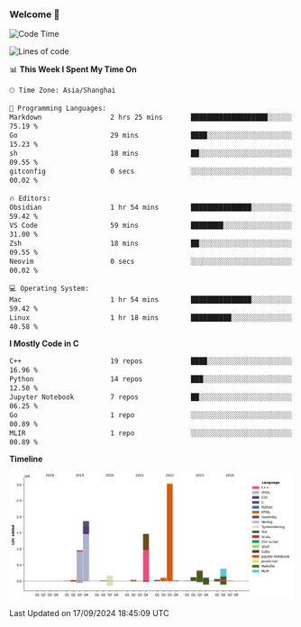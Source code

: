 ### Welcome 👋

<!--START_SECTION:waka-->
![Code Time](http://img.shields.io/badge/Code%20Time-1%2C563%20hrs%2039%20mins-blue)

![Lines of code](https://img.shields.io/badge/From%20Hello%20World%20I%27ve%20Written-8.7%20million%20lines%20of%20code-blue)

📊 **This Week I Spent My Time On** 

```text
🕑︎ Time Zone: Asia/Shanghai

💬 Programming Languages: 
Markdown                 2 hrs 25 mins       ███████████████████░░░░░░   75.19 % 
Go                       29 mins             ████░░░░░░░░░░░░░░░░░░░░░   15.23 % 
sh                       18 mins             ██░░░░░░░░░░░░░░░░░░░░░░░   09.55 % 
gitconfig                0 secs              ░░░░░░░░░░░░░░░░░░░░░░░░░   00.02 % 

🔥 Editors: 
Obsidian                 1 hr 54 mins        ███████████████░░░░░░░░░░   59.42 % 
VS Code                  59 mins             ████████░░░░░░░░░░░░░░░░░   31.00 % 
Zsh                      18 mins             ██░░░░░░░░░░░░░░░░░░░░░░░   09.55 % 
Neovim                   0 secs              ░░░░░░░░░░░░░░░░░░░░░░░░░   00.02 % 

💻 Operating System: 
Mac                      1 hr 54 mins        ███████████████░░░░░░░░░░   59.42 % 
Linux                    1 hr 18 mins        ██████████░░░░░░░░░░░░░░░   40.58 % 
```

**I Mostly Code in C** 

```text
C++                      19 repos            ████░░░░░░░░░░░░░░░░░░░░░   16.96 % 
Python                   14 repos            ███░░░░░░░░░░░░░░░░░░░░░░   12.50 % 
Jupyter Notebook         7 repos             ██░░░░░░░░░░░░░░░░░░░░░░░   06.25 % 
Go                       1 repo              ░░░░░░░░░░░░░░░░░░░░░░░░░   00.89 % 
MLIR                     1 repo              ░░░░░░░░░░░░░░░░░░░░░░░░░   00.89 % 
```



**Timeline**

![Lines of Code chart](https://raw.githubusercontent.com/Bohan-hu/Bohan-hu/master/assets/bar_graph.png)


 Last Updated on 17/09/2024 18:45:09 UTC
<!--END_SECTION:waka-->



